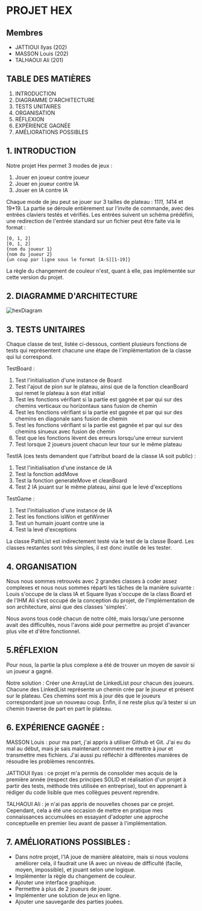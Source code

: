 # PROJET HEX

## Membres

  - JATTIOUI Ilyas (202) 
  - MASSON Louis (202)
  - TALHAOUI Ali (201)
  
## TABLE DES MATIÈRES

1. INTRODUCTION
2. DIAGRAMME D'ARCHITECTURE
3. TESTS UNITAIRES
4. ORGANISATION
5. RÉFLEXION
6. EXPÉRIENCE GAGNÉE
7. AMÉLIORATIONS POSSIBLES

## 1. INTRODUCTION

Notre projet Hex permet 3 modes de jeux :
1) Jouer en joueur contre joueur
2) Jouer en joueur contre IA
3) Jouer en IA contre IA

Chaque mode de jeu peut se jouer sur 3 tailles de plateau : 11*11, 14*14 et 19*19.
La partie se déroule entièrement sur l'invite de commande, avec des entrées claviers testés et vérifiés. Les entrées suivent un schéma prédéfini, une redirection de l'entrée standard sur un fichier peut être faite via le format :
```
[0, 1, 2]
[0, 1, 2]
{nom du joueur 1}
{nom du joueur 2}
{un coup par ligne sous le format [A-S][1-19]}
```
La règle du changement de couleur n'est, quant à elle, pas implémentée sur cette version du projet.

## 2. DIAGRAMME D'ARCHITECTURE

![hexDiagram](https://user-images.githubusercontent.com/59169832/210251104-f40e6f5c-c37c-4a61-bd58-3df8ef82e6f9.png)

## 3. TESTS UNITAIRES

Chaque classe de test, listée ci-dessous, contient plusieurs fonctions de tests qui représentent chacune une étape de l'implémentation de la classe qui lui correspond.

TestBoard :
1) Test l'initialisation d'une instance de Board
2) Test l'ajout de pion sur le plateau, ainsi que de la fonction cleanBoard qui remet le plateau à son état initial
3) Test les fonctions vérifiant si la partie est gagnée et par qui sur des chemins verticaux ou horizontaux sans fusion de chemin
4) Test les fonctions vérifiant si la partie est gagnée et par qui sur des chemins en diagonale sans fusion de chemin
5) Test les fonctions vérifiant si la partie est gagnée et par qui sur des chemins sinueux avec fusion de chemin
6) Test que les fonctions lèvent des erreurs lorsqu'une erreur survient
7) Test lorsque 2 joueurs jouent chacun leur tour sur le même plateau

TestIA (ces tests demandent que l'attribut board de la classe IA soit public) :
1) Test l'initialisation d'une instance de IA
2) Test la fonction addMove
3) Test la fonction generateMove et cleanBoard
4) Test 2 IA jouant sur le même plateau, ainsi que le levé d'exceptions

TestGame :
1) Test l'initialisation d'une instance de IA
2) Test les fonctions isWon et getWinner
3) Test un humain jouant contre une ia
4) Test la levé d'exceptions

La classe PathList est indirectement testé via le test de la classe Board. Les classes restantes sont très simples, il est donc inutile de les tester.

## 4. ORGANISATION
Nous nous sommes retrouvés avec 2 grandes classes à coder assez complexes et nous nous sommes réparti les tâches de la manière suivante :
Louis s'occupe de la class IA et Square
Ilyas s'occupe de la class Board et de l'IHM
Ali s'est occupé de la conception du projet, de l'implémentation de son architecture, ainsi que des classes 'simples'.

Nous avons tous codé chacun de notre côté, mais lorsqu'une personne avait des difficultés, nous l'avons aidé pour permettre au projet d'avancer plus vite et d'être fonctionnel.

## 5.RÉFLEXION

Pour nous, la partie la plus complexe a été de trouver un moyen de savoir si un joueur a gagné.

Notre solution :
Créer une ArrayList de LinkedList pour chacun des joueurs. Chacune des LinkedList représente un chemin crée par le joueur et présent sur le plateau. Ces chemins sont mis à jour dès que le joueurs correspondant joue un nouveau coup. Enfin, il ne reste plus qu'à tester si un chemin traverse de part en part le plateau.

## 6. EXPÉRIENCE GAGNÉE :

MASSON Louis : pour ma part, j'ai appris à utiliser Github et Git. J'ai eu du mal au début, mais je sais maintenant comment me mettre à jour et transmettre mes fichiers.
J'ai aussi pu réfléchir à différentes manières de résoudre les problèmes rencontrés.

JATTIOUI Ilyas : ce projet m'a permis de consolider mes acquis de la première année (respect des principes SOLID et réalisation d'un projet à partir des tests, méthode très utilisée en entreprise), tout en apprenant à rédiger du code lisible que mes collègues peuvent reprendre.

TALHAOUI Ali : je n'ai pas appris de nouvelles choses par ce projet. Cependant, cela a été une occasion de mettre en pratique mes connaissances accumulées  en essayant d'adopter une approche conceptuelle en premier lieu avant de passer à l'implémentation.

## 7. AMÉLIORATIONS POSSIBLES :

- Dans notre projet, l'IA joue de manière aléatoire, mais si nous voulons améliorer cela, il faudrait une IA avec un niveau de difficulté (facile, moyen, impossible), et jouant selon une logique.
- Implémenter la règle du changement de couleur.
- Ajouter une interface graphique.
- Permettre à plus de 2 joueurs de jouer.
- Implémenter une solution de jeux en ligne.
- Ajouter une sauvegarde des parties jouées.
